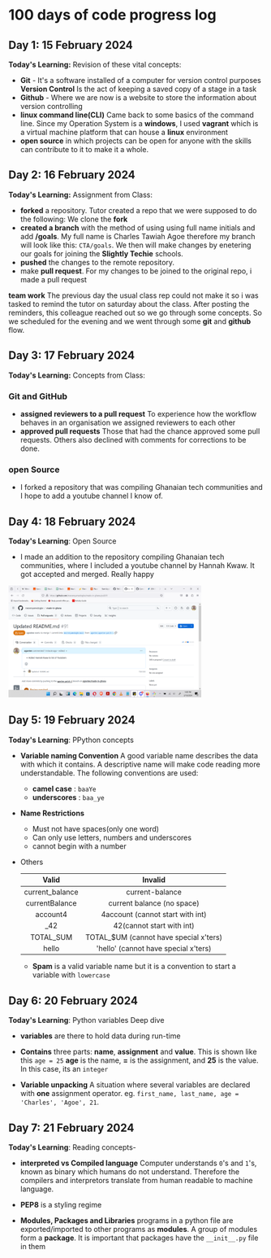 # 100 days of code progress log

## Day 1: 15 February 2024

__Today's Learning:__ Revision of these vital concepts:

- __Git__ - It's a software installed of a computer for version control purposes
    __Version Control__ Is the act of keeping a saved copy of a stage in a task
- __Github__ - Where we are now is a website to store the information about version controlling
- __linux command line(CLI)__ Came back to some basics of the command line. Since my Operation System is a __windows__, I used __vagrant__ which is a virtual machine platform that can house a __linux__ environment
- __open source__ in which projects can be open for anyone with the skills can contribute to it to make it a whole.

## Day 2: 16 February 2024

__Today's Learning:__ Assignment from Class:

- __forked__ a repository. Tutor created a repo that we were supposed to do the following: We clone the __fork__
- __created a branch__ with the method of using using full name initials and add __/goals__. My full name is Charles Tawiah Agoe therefore my branch will look like this: `CTA/goals`. We then will make changes by enetering our goals for joining the __Slightly Techie__ schools.
- __pushed__ the changes to the remote repository.
- make __pull request__. For my changes to be joined to the original repo, i made a pull request

**team work** 
The previous day the usual class rep could not make it so i was tasked to remind the tutor on saturday about the class. After posting the reminders, this colleague reached out so we go through some concepts. So we scheduled for the evening and we went through some __git__ and __github__ flow.

## Day 3: 17 February 2024

__Today's Learning:__ Concepts from Class:

### Git and GitHub
- __assigned reviewers to a pull request__ To experience how the workflow behaves in an organisation we assigned reviewers to each other
- __approved pull requests__ Those that had the chance approved some pull requests. Others also declined with comments for corrections to be done.
### open Source
- I forked a repository that was compiling Ghanaian tech communities and I hope to add a youtube channel I know of.


## Day 4: 18 February 2024

__Today's Learning__: Open Source

- I made an addition to the repository compiling Ghanaian tech communities, where I included a youtube channel by Hannah Kwaw. It got accepted and merged. Really happy

<img src="assets/pullRequestApproval.png" alt="Pull request accepted" height="220px" width="380px">

## Day 5: 19 February 2024

__Today's Learning__: PPython concepts

- __Variable naming Convention__ A good variable name describes the data with which it contains. A descriptive name will make code reading more understandable. The following conventions are used:
    * __camel case__ : `baaYe`
    * __underscores__ : `baa_ye`

- __Name Restrictions__ 
    - Must not have spaces(only one word)
    - Can only use letters, numbers and underscores
    - cannot begin with a number

- Others

    |Valid|Invalid|
    |:---:|:---:|
    |current_balance|current-balance|
    |currentBalance|current balance (no space)|
    |account4|4account (cannot start with int)|
    |_42|42(cannot start with int)|
    |TOTAL_SUM|TOTAL_$UM (cannot have special x'ters)|
    |hello|'hello' (cannot have special x'ters)|

    - __Spam__ is a valid variable name but it is a convention to start a variable with `lowercase`


## Day 6: 20 February 2024

__Today's Learning__: Python variables Deep dive

- __variables__ are there to hold data during run-time
- __Contains__ three parts: __name__, __assignment__ and __value__. This is shown like this 
`age = 25`
__age__ is the name,
__=__ is the assignment, and
__25__ is the value. In this case, its an `integer`

- __Variable unpacking__ A situation where several variables are declared with __one__ assignment operator. eg.
`first_name, last_name, age = 'Charles', 'Agoe', 21`. 

## Day 7: 21 February 2024

__Today's Learning__: Reading concepts-

- __interpreted vs Compiled language__ Computer understands `0`'s and `1`'s, known as binary which humans do not understand. Therefore the compilers and interpretors translate from human readable to machine language.

- __PEP8__ is a styling regime

- __Modules, Packages and Libraries__ programs in a python file are exported/imported to other programs as __modules__. A group of modules form a __package__. It is important that packages have the `__init__.py` file in them